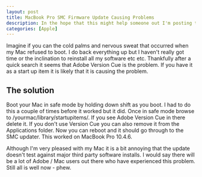 ```yaml
--- 
layout: post
title: MacBook Pro SMC Firmware Update Causing Problems
description: In the hope that this might help someone out I'm posting the slightly unpleasant experience I had this morning after running the SMC Firmware update from <a href="http://www.apple.com/support/downloads/macbookprosmcfirmwareupdate.html">Apple</a>
categories: [Apple]
---
```

Imagine if you can the cold palms and nervous sweat that occurred when my Mac refused to boot. I do back everything up but I haven't really got time or the inclination to reinstall all my software etc etc. Thankfully after a quick search it seems that Adobe Version Cue is the problem. If you have it as a start up item it is likely that it is causing the problem. 

## The solution

Boot your Mac in safe mode by holding down shift as you boot. I had to do this a couple of times before it worked but it did. Once in safe mode browse to /yourmac/library/startupitems/. If you see Adobe Version Cue in there delete it. If you don't use Version Cue you can also remove it from the Applications folder. Now you can reboot and it should go through to the SMC updater. This worked on MacBook Pro 10.4.6.

Although I'm very pleased with my Mac it is a bit annoying that the update doesn't test against major third party software installs. I would say there will be a lot of Adobe / Mac users out there who have experienced this problem. Still all is well now - phew.

